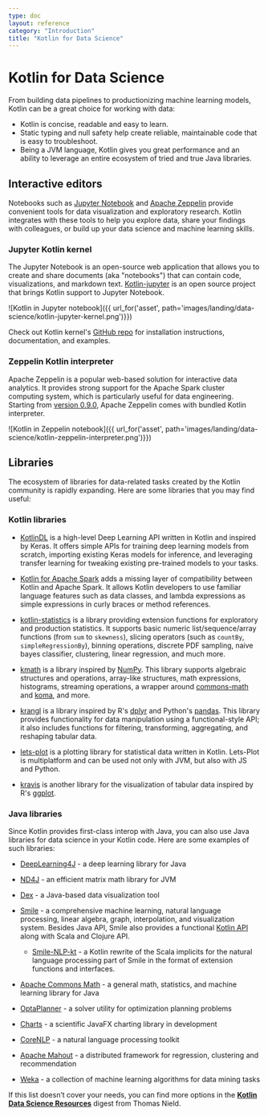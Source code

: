 ```yaml
---
type: doc
layout: reference
category: "Introduction"
title: "Kotlin for Data Science"
---
```


# Kotlin for Data Science

From building data pipelines to productionizing machine learning models, Kotlin can be a great choice for
working with data:
* Kotlin is concise, readable and easy to learn.
* Static typing and null safety help create reliable, maintainable code that is easy to troubleshoot.
* Being a JVM language, Kotlin gives you great performance and an ability to leverage an entire ecosystem
  of tried and true Java libraries.

## Interactive editors

Notebooks such as [Jupyter Notebook](https://jupyter.org/) and [Apache Zeppelin](https://zeppelin.apache.org/) provide convenient tools for data visualization and
exploratory research. Kotlin integrates with these tools to help you explore data, share your findings with
colleagues, or build up your data science and machine learning skills.

### Jupyter Kotlin kernel

The Jupyter Notebook is an open-source web application that allows you to create and share documents
(aka "notebooks") that can contain code, visualizations, and markdown text.
[Kotlin-jupyter](https://github.com/Kotlin/kotlin-jupyter) is an open source project that brings Kotlin
support to Jupyter Notebook.

![Kotlin in Jupyter notebook]({{ url_for('asset', path='images/landing/data-science/kotlin-jupyter-kernel.png')}})

Check out Kotlin kernel's [GitHub repo](https://github.com/Kotlin/kotlin-jupyter) for installation
instructions, documentation, and examples.

### Zeppelin Kotlin interpreter

Apache Zeppelin is a popular web-based solution for interactive data analytics. It provides strong support
for the Apache Spark cluster computing system, which is particularly useful for data engineering.
Starting from [version 0.9.0](https://zeppelin.apache.org/docs/0.9.0-preview1/), Apache Zeppelin comes with
bundled Kotlin interpreter.

![Kotlin in Zeppelin notebook]({{ url_for('asset', path='images/landing/data-science/kotlin-zeppelin-interpreter.png')}})

## Libraries

The ecosystem of libraries for data-related tasks created by the Kotlin community is rapidly expanding.
Here are some libraries that you may find useful:

### Kotlin libraries
* [KotlinDL](http://github.com/jetbrains/kotlindl) is a high-level Deep Learning API written in Kotlin and inspired
  by Keras. It offers simple APIs for training deep learning models from scratch, importing existing Keras models
  for inference, and leveraging transfer learning for tweaking existing pre-trained models to your tasks.

* [Kotlin for Apache Spark](https://github.com/JetBrains/kotlin-spark-api) adds a missing layer of compatibility between
  Kotlin and Apache Spark. It allows Kotlin developers to use familiar language features such as data classes, and
  lambda expressions as simple expressions in curly braces or method references.

* [kotlin-statistics](https://github.com/thomasnield/kotlin-statistics) is a library providing extension functions for
  exploratory and production statistics. It supports basic numeric list/sequence/array functions (from `sum` to `skewness`),
  slicing operators (such as `countBy`, `simpleRegressionBy`), binning operations, discrete PDF sampling,
  naive bayes classifier, clustering, linear regression, and much more.

* [kmath](https://github.com/mipt-npm/kmath) is a library inspired by [NumPy](https://numpy.org/).
  This library supports algebraic structures and operations, array-like structures, math expressions, histograms,
  streaming operations, a wrapper around [commons-math](http://commons.apache.org/proper/commons-math/) and
  [koma](https://github.com/kyonifer/koma), and more.

* [krangl](https://github.com/holgerbrandl/krangl) is a library inspired by R's [dplyr](https://dplyr.tidyverse.org/)
  and Python's [pandas](https://pandas.pydata.org/). This library provides functionality for data manipulation using
  a functional-style API; it also includes functions for filtering, transforming, aggregating, and reshaping tabular data.

* [lets-plot](https://github.com/JetBrains/lets-plot) is a plotting library for statistical data written in Kotlin.
  Lets-Plot is multiplatform and can be used not only with JVM, but also with JS and Python.

* [kravis](https://github.com/holgerbrandl/kravis) is another library for the visualization of tabular data inspired by
  R's [ggplot](https://ggplot2.tidyverse.org/).

### Java libraries

Since Kotlin provides first-class interop with Java, you can also use Java libraries for data science in your Kotlin code.
Here are some examples of such libraries:

* [DeepLearning4J](https://deeplearning4j.org/) - a deep learning library for Java

* [ND4J](http://nd4j.org/) - an efficient matrix math library for JVM

* [Dex](https://github.com/PatMartin/Dex) - a Java-based data visualization tool

* [Smile](https://github.com/haifengl/smile) - a comprehensive machine learning, natural language processing, linear algebra, graph, interpolation, and visualization system. Besides Java API, Smile also provides a functional [Kotlin API](http://haifengl.github.io/api/kotlin/smile-kotlin/index.html) along with Scala and Clojure API.
    * [Smile-NLP-kt](https://github.com/londogard/smile-nlp-kt) - a Kotlin rewrite of the Scala implicits for the natural language processing part of Smile in the format of extension functions and interfaces.

* [Apache Commons Math](http://commons.apache.org/proper/commons-math/) - a general math, statistics, and machine learning library for Java

* [OptaPlanner](https://www.optaplanner.org/) - a solver utility for optimization planning problems

* [Charts](https://github.com/HanSolo/charts) - a scientific JavaFX charting library in development

* [CoreNLP](https://stanfordnlp.github.io/CoreNLP/) - a natural language processing toolkit

* [Apache Mahout](https://mahout.apache.org/) - a distributed framework for regression, clustering and recommendation

* [Weka](https://www.cs.waikato.ac.nz/ml/index.html) - a collection of machine learning algorithms for data mining tasks

If this list doesn’t cover your needs, you can find more options in the
[**Kotlin Data Science Resources**](https://github.com/thomasnield/kotlin-data-science-resources) digest from Thomas Nield.
